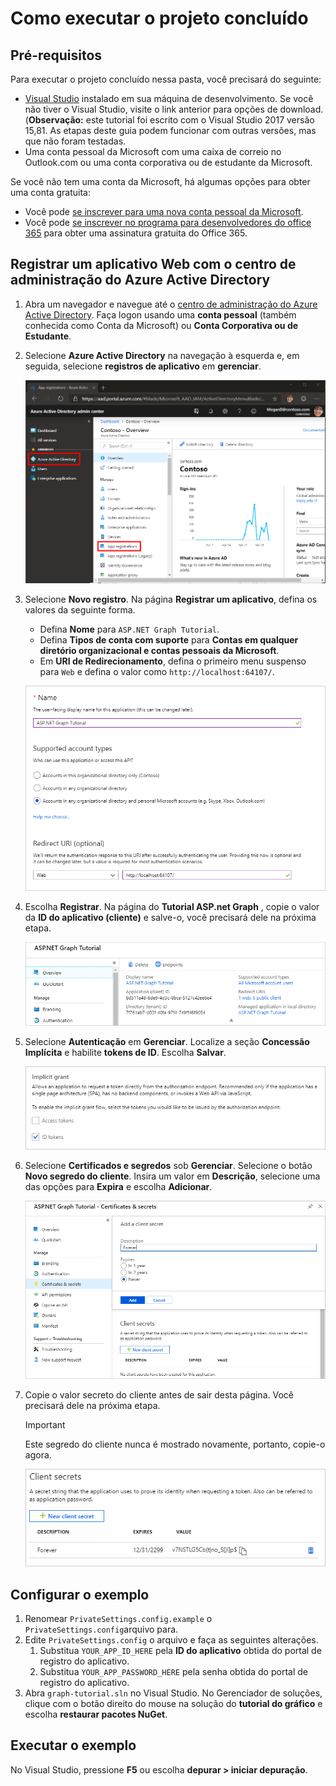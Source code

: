 # <a name="how-to-run-the-completed-project"></a>Como executar o projeto concluído

## <a name="prerequisites"></a>Pré-requisitos

Para executar o projeto concluído nessa pasta, você precisará do seguinte:

- [Visual Studio](https://visualstudio.microsoft.com/vs/) instalado em sua máquina de desenvolvimento. Se você não tiver o Visual Studio, visite o link anterior para opções de download. (**Observação:** este tutorial foi escrito com o Visual Studio 2017 versão 15,81. As etapas deste guia podem funcionar com outras versões, mas que não foram testadas.
- Uma conta pessoal da Microsoft com uma caixa de correio no Outlook.com ou uma conta corporativa ou de estudante da Microsoft.

Se você não tem uma conta da Microsoft, há algumas opções para obter uma conta gratuita:

- Você pode [se inscrever para uma nova conta pessoal da Microsoft](https://signup.live.com/signup?wa=wsignin1.0&rpsnv=12&ct=1454618383&rver=6.4.6456.0&wp=MBI_SSL_SHARED&wreply=https://mail.live.com/default.aspx&id=64855&cbcxt=mai&bk=1454618383&uiflavor=web&uaid=b213a65b4fdc484382b6622b3ecaa547&mkt=E-US&lc=1033&lic=1).
- Você pode [se inscrever no programa para desenvolvedores do office 365](https://developer.microsoft.com/office/dev-program) para obter uma assinatura gratuita do Office 365.

## <a name="register-a-web-application-with-the-azure-active-directory-admin-center"></a>Registrar um aplicativo Web com o centro de administração do Azure Active Directory

1. Abra um navegador e navegue até o [centro de administração do Azure Active Directory](https://aad.portal.azure.com). Faça logon usando uma **conta pessoal** (também conhecida como Conta da Microsoft) ou **Conta Corporativa ou de Estudante**.

1. Selecione **Azure Active Directory** na navegação à esquerda e, em seguida, selecione **registros de aplicativo** em **gerenciar**.

    ![Uma captura de tela dos registros de aplicativo ](/tutorial/images/aad-portal-app-registrations.png)

1. Selecione **Novo registro**. Na página **Registrar um aplicativo**, defina os valores da seguinte forma.

    - Defina **Nome** para `ASP.NET Graph Tutorial`.
    - Defina **Tipos de conta com suporte** para **Contas em qualquer diretório organizacional e contas pessoais da Microsoft**.
    - Em **URI de Redirecionamento**, defina o primeiro menu suspenso para `Web` e defina o valor como `http://localhost:64107/`.

    ![Uma captura de tela da página registrar um aplicativo](/tutorial/images/aad-register-an-app.png)

1. Escolha **Registrar**. Na página do **Tutorial ASP.net Graph** , copie o valor da **ID do aplicativo (cliente)** e salve-o, você precisará dele na próxima etapa.

    ![Uma captura de tela da ID do aplicativo do novo registro de aplicativo](/tutorial/images/aad-application-id.png)

1. Selecione **Autenticação** em **Gerenciar**. Localize a seção **Concessão Implícita** e habilite **tokens de ID**. Escolha **Salvar**.

    ![Uma captura de tela da seção Grant implícita](/tutorial/images/aad-implicit-grant.png)

1. Selecione **Certificados e segredos** sob **Gerenciar**. Selecione o botão **Novo segredo do cliente**. Insira um valor em **Descrição**, selecione uma das opções para **Expira** e escolha **Adicionar**.

    ![Uma captura de tela da caixa de diálogo Adicionar um segredo do cliente](/tutorial/images/aad-new-client-secret.png)

1. Copie o valor secreto do cliente antes de sair desta página. Você precisará dele na próxima etapa.

    > [!IMPORTANT]
    > Este segredo do cliente nunca é mostrado novamente, portanto, copie-o agora.

    ![Uma captura de tela do novo segredo do cliente recentemente adicionado](/tutorial/images/aad-copy-client-secret.png)

## <a name="configure-the-sample"></a>Configurar o exemplo

1. Renomear `PrivateSettings.config.example` o `PrivateSettings.config`arquivo para.
1. Edite `PrivateSettings.config` o arquivo e faça as seguintes alterações.
    1. Substitua `YOUR_APP_ID_HERE` pela **ID do aplicativo** obtida do portal de registro do aplicativo.
    1. Substitua `YOUR_APP_PASSWORD_HERE` pela senha obtida do portal de registro do aplicativo.
1. Abra `graph-tutorial.sln` no Visual Studio. No Gerenciador de soluções, clique com o botão direito do mouse na solução do **tutorial do gráfico** e escolha **restaurar pacotes NuGet**.

## <a name="run-the-sample"></a>Executar o exemplo

No Visual Studio, pressione **F5** ou escolha **depurar > iniciar depuração**.